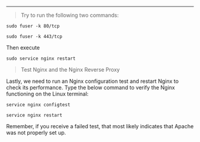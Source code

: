 ###
---

> Try to run the following two commands:
```
sudo fuser -k 80/tcp
```
```
sudo fuser -k 443/tcp
```
Then execute
```
sudo service nginx restart
```

> Test Nginx and the Nginx Reverse Proxy

Lastly, we need to run an Nginx configuration test and restart Nginx to check its performance. 
Type the below command to verify the Nginx functioning on the Linux terminal:
```
service nginx configtest
```

```
service nginx restart
```
Remember, if you receive a failed test, that most likely indicates that Apache was not properly set up.
